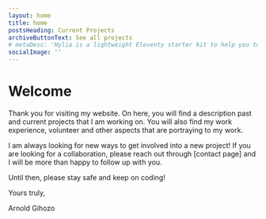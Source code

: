 ```yaml
---
layout: home
title: home
postsHeading: Current Projects
archiveButtonText: See all projects
# metaDesc: 'Hylia is a lightweight Eleventy starter kit to help you to create your own blog or personal website.'
socialImage: ''
---
```


# Welcome

Thank you for visiting my website. On here, you will find a description past and current
projects that I am working on. You will also find my work experience, volunteer and other
aspects that are portraying to my work.

I am always looking for new ways to get involved into a new project! If you are looking for a collaboration, please reach out through [contact page] and I will be more than happy
to follow up with you.

Until then, please stay safe and keep on coding!

Yours truly,

Arnold Gihozo